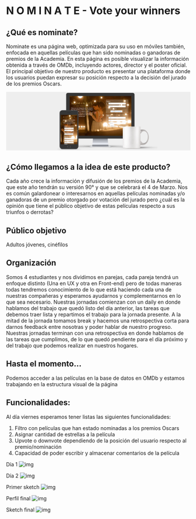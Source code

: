# N O M I N A T E - Vote your winners

## ¿Qué es nominate?
Nominate es una página web, optimizada para su uso en móviles también, enfocada en aquellas películas que han sido nominadas o ganadoras de premios de la Academia. En esta página es posible visualizar la información obtenida a través de OMDb, incluyendo actores, director y el poster oficial. El principal objetivo de nuestro producto es presentar una plataforma donde los usuarios puedan expresar su posición respecto a la decisión del jurado de los premios Oscars.

![movie2](https://github.com/ValeOlivares/hackathon-movie/blob/master/assets/img/Nominate.jpg?raw=true)

## ¿Cómo llegamos a la idea de este producto?
Cada año crece la información y difusión de los premios de la Academia, que este año tendrán su versión 90° y que se celebrará el 4 de Marzo. Nos es común galardonear o interesarnos en aquellas películas nominadas y/o ganadoras de un premio otorgado por votación del jurado pero ¿cuál es la opinión que tiene el público objetivo de estas películas respecto a sus triunfos o derrotas?

## Público objetivo
Adultos jóvenes, cinéfilos

## Organización
Somos 4 estudiantes y nos dividimos en parejas, cada pareja tendrá un enfoque distinto (Una en UX y otra en Front-end) pero de todas maneras todas tendremos conocimiento de lo que está haciendo cada una de nuestras compañeras y esperamos ayudarnos y complementarnos en lo que sea necesario.
Nuestras jornadas comienzan con un daily en donde hablamos del trabajo que quedó listo del día anterior, las tareas que debemos traer lista y repartimos el trabajo para la jornada presente. A la mitad de la jornada tomamos break y hacemos una retrospectiva corta para darnos feedback entre nosotras y poder hablar de nuestro progreso. Nuestras jornadas terminan con una retrospectiva en donde hablamos de las tareas que cumplimos, de lo que quedó pendiente para el día próximo y del trabajo que podemos realizar en nuestros hogares.

## Hasta el momento...
Podemos acceder a las películas en la base de datos en OMDb y estamos trabajando en la estructura visual de la página

## Funcionalidades:
Al día viernes esperamos tener listas las siguientes funcionalidades:

1. Filtro con películas que han estado nominadas a los premios Oscars
2. Asignar cantidad de estrellas a la película
3. Upvote o downvote dependiendo de la posición del usuario respecto al premio/nominación
4. Capacidad de poder escribir y almacenar comentarios de la película

Día 1
![img](https://i.imgur.com/U9n64y7.jpg)

Día 2
![img](https://i.imgur.com/rXnu8ve.jpg)

Primer sketch
![img](https://i.imgur.com/BerFbTX.jpg)

Perfil final
![img](https://i.imgur.com/f2x1hSY.jpg)

Sketch final
![img](https://i.imgur.com/aHD3T24.jpg)
